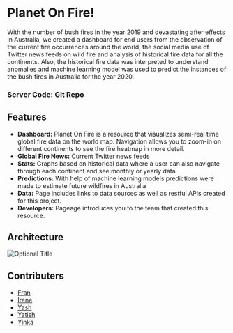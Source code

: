 # Planet On Fire!

With the number of bush fires in the year 2019 and devastating after effects in Australia, we created a dashboard for end users from the observation of the current fire occurrences around the world, the social media use of Twitter news feeds on wild fire and analysis of historical fire data for all the continents. Also, the historical fire data was interpreted to understand anomalies and machine learning model was used to predict the instances of the bush fires in Australia for the year 2020.

### Server Code: [Git Repo](https://github.com/ireneshtepa/Project_planet_on_fire) 

## Features

- **Dashboard:** Planet On Fire is a resource that visualizes semi-real time global fire data on the world map. Navigation allows you to zoom-in on different continents to see the fire heatmap in more detail.
- **Global Fire News:** Current Twitter news feeds
- **Stats:** Graphs based on historical data where a user can also navigate through each continent and see monthly or yearly data 
- **Predictions:** With help of machine learning models predictions were made to estimate future wildfires in Australia
- **Data:** Page includes links to data sources as well as restful APIs created for this project. 
- **Developers:** Pageage introduces you to the team that created this resource.

## Architecture

![](/Architecture.png?raw=true "Optional Title")

## Contributers

* [Fran](https://github.com/Franktang2)
* [Irene](https://github.com/ireneshtepa)
* [Yash](https://github.com/Yashwinie)
* [Yatish](https://github.com/Yatish-Mullaji)
* [Yinka](https://github.com/Deyinka)
